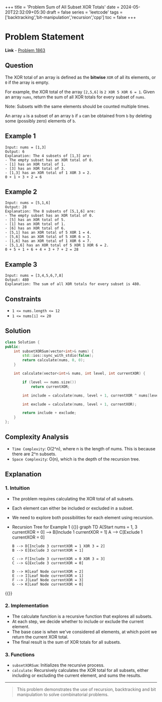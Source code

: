 +++
title = 'Problem Sum of All Subset XOR Totals'
date = 2024-05-20T22:32:09+05:30
draft = false
series = 'leetcode'
tags =['backtracking','bit-manipulation','recursion','cpp']
toc = false
+++

# Problem Statement

**Link** - [Problem 1863](https://leetcode.com/problems/sum-of-all-subset-xor-totals/description/)

## Question

The XOR total of an array is defined as the **bitwise** `XOR` of all its elements, or `0` if the array is empty.

For example, the XOR total of the array `[2,5,6]` is `2 XOR 5 XOR 6 = 1`.
Given an array `nums`, return the sum of all XOR totals for every subset of `nums`.

Note: Subsets with the same elements should be counted multiple times.

An array `a` is a subset of an array `b` if `a` can be obtained from `b` by deleting some (possibly zero) elements of `b`.

## Example 1

```text
Input: nums = [1,3]
Output: 6
Explanation: The 4 subsets of [1,3] are:
- The empty subset has an XOR total of 0.
- [1] has an XOR total of 1.
- [3] has an XOR total of 3.
- [1,3] has an XOR total of 1 XOR 3 = 2.
0 + 1 + 3 + 2 = 6
```

## Example 2

```text
Input: nums = [5,1,6]
Output: 28
Explanation: The 8 subsets of [5,1,6] are:
- The empty subset has an XOR total of 0.
- [5] has an XOR total of 5.
- [1] has an XOR total of 1.
- [6] has an XOR total of 6.
- [5,1] has an XOR total of 5 XOR 1 = 4.
- [5,6] has an XOR total of 5 XOR 6 = 3.
- [1,6] has an XOR total of 1 XOR 6 = 7.
- [5,1,6] has an XOR total of 5 XOR 1 XOR 6 = 2.
0 + 5 + 1 + 6 + 4 + 3 + 7 + 2 = 28
```

## Example 3

```text
Input: nums = [3,4,5,6,7,8]
Output: 480
Explanation: The sum of all XOR totals for every subset is 480.
```

## Constraints

- `1 <= nums.length <= 12`
- `1 <= nums[i] <= 20`

## Solution

```cpp
class Solution {
public:
    int subsetXORSum(vector<int>& nums) {
        std::ios::sync_with_stdio(false);
        return calculate(nums, 0, 0);
    }

    int calculate(vector<int>& nums, int level, int currentXOR) {

        if (level == nums.size())
            return currentXOR;

        int include = calculate(nums, level + 1, currentXOR ^ nums[level]);

        int exclude = calculate(nums, level + 1, currentXOR);

        return include + exclude;
    }
};
```

## Complexity Analysis

- `Time Complexity`: O(2^n), where n is the length of nums. This is because there are 2^n subsets.
- `Space Complexity`: O(n), which is the depth of the recursion tree.

## Explanation

### 1. Intuition

- The problem requires calculating the XOR total of all subsets.
- Each element can either be included or excluded in a subset.
- We need to explore both possibilities for each element using recursion.
- Recursion Tree for Example 1
  {{<mermaid>}}
  graph TD
  A[Start nums = 1, 3 currentXOR = 0] --> B[Include 1 currentXOR = 1]
  A --> C[Exclude 1 currentXOR = 0]

      B --> D[Include 3 currentXOR = 1 XOR 3 = 2]
      B --> E[Exclude 3 currentXOR = 1]

      C --> F[Include 3 currentXOR = 0 XOR 3 = 3]
      C --> G[Exclude 3 currentXOR = 0]

      D --> H[Leaf Node currentXOR = 2]
      E --> I[Leaf Node currentXOR = 1]
      F --> J[Leaf Node currentXOR = 3]
      G --> K[Leaf Node currentXOR = 0]

{{</mermaid>}}

### 2. Implementation

- The calculate function is a recursive function that explores all subsets.
- At each step, we decide whether to include or exclude the current element.
- The base case is when we've considered all elements, at which point we return the current XOR total.
- The final result is the sum of XOR totals for all subsets.

### 3. Functions

- `subsetXORSum`: Initializes the recursive process.
- `calculate`: Recursively calculates the XOR total for all subsets, either including or excluding the current element, and sums the results.

---

> This problem demonstrates the use of recursion, backtracking and bit manipulation to solve combinatorial problems.
